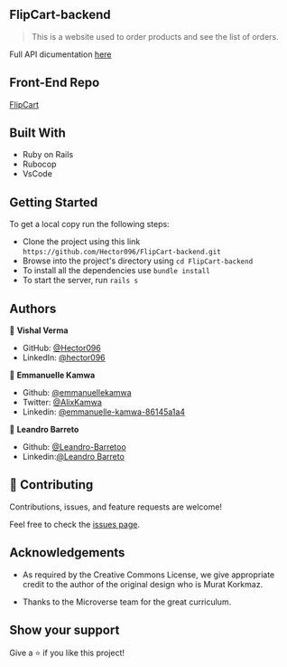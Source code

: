 ## FlipCart-backend

> This is a website used to order products and see the list of orders.

Full API dicumentation [here](https://web.postman.co/collections/10754228-0f728611-4653-ff18-3508-8f63d51dc922?workspace=ba0ed939-71a6-4beb-8aed-82bc8ecd4669)
## Front-End Repo

[FlipCart](https://github.com/Hector096/FlipCart)

## Built With

- Ruby on Rails
- Rubocop
- VsCode

## Getting Started

To get a local copy run the following steps:

- Clone the project using this link `https://github.com/Hector096/FlipCart-backend.git`
- Browse into the project's directory using `cd FlipCart-backend`
- To install all the dependencies use `bundle install`
- To start the server, run `rails s`

## Authors

👤 **Vishal Verma**

- GitHub: [@Hector096](https://github.com/Hector096)
- LinkedIn: [@hector096](https://www.linkedin.com/in/hector096/)

👤 **Emmanuelle Kamwa**

- Github: [@emmanuellekamwa](https://github.com/emmanuellekamwa)
- Twitter: [@AlixKamwa](https://twitter.com/AlixKamwa)
- Linkedin: [@emmanuelle-kamwa-86145a1a4](https://www.linkedin.com/in/emmanuelle-kamwa-86145a1a4/)

👤 **Leandro Barreto**

- Github: [@Leandro-Barretoo](https://github.com/Leandro-Barretoo)
- Linkedin:[@Leandro Barreto](https://www.linkedin.com/in/leandroobarreto/)


## 🤝 Contributing

Contributions, issues, and feature requests are welcome!

Feel free to check the [issues page](https://github.com/Hector096/FlipCart-backend/issues).


## Acknowledgements

- As required by the Creative Commons License, we give appropriate credit to the author of the original design who is Murat Korkmaz.

- Thanks to the Microverse team for the great curriculum.

## Show your support

Give a ⭐️ if you like this project!
